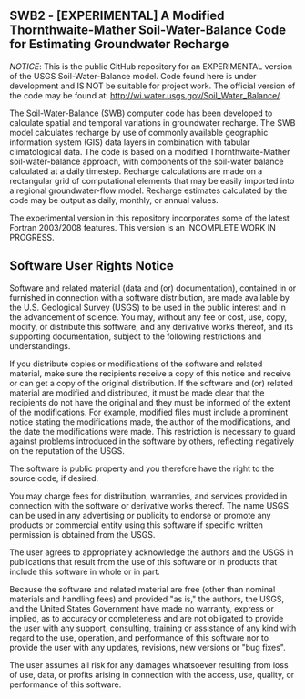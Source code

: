 SWB2 - [EXPERIMENTAL] A Modified Thornthwaite-Mather Soil-Water-Balance Code for Estimating Groundwater Recharge
------------------------------------------------------------------------------------------------

*NOTICE*: This is the public GitHub repository for an EXPERIMENTAL version of the USGS Soil-Water-Balance model.
Code found here is under development and IS NOT be suitable for
project work. The official version of the code may be found at:
<http://wi.water.usgs.gov/Soil_Water_Balance/>.

The Soil-Water-Balance (SWB) computer code has been developed to calculate spatial and temporal
 variations in groundwater recharge. The SWB model calculates recharge by use of commonly available 
 geographic information system (GIS) data layers in combination with tabular climatological data.
The code is based on a modified Thornthwaite-Mather soil-water-balance approach, with 
components of the soil-water balance calculated at a daily timestep. 
Recharge calculations are made on a rectangular grid of computational elements that may be 
easily imported into a regional groundwater-flow model. Recharge estimates calculated by
 the code may be output as daily, monthly, or annual values.
 
The experimental version in this repository incorporates some of the latest Fortran 2003/2008 features. This
 version is an INCOMPLETE WORK IN PROGRESS.


Software User Rights Notice
----------------------------------

Software and related material (data and (or) documentation), contained in
 or furnished in connection with a software distribution, are made available
 by the U.S. Geological Survey (USGS) to be used in the public
 interest and in the advancement of science. You may, without any fee or cost,
 use, copy, modify, or distribute this software, and any derivative works thereof,
 and its supporting documentation, subject to the following restrictions and understandings.

If you distribute copies or modifications of the software and related material,
 make sure the recipients receive a copy of this notice and receive or can get
 a copy of the original distribution. If the software and (or) related material
 are modified and distributed, it must be made clear that the recipients do not
 have the original and they must be informed of the extent of the modifications.
 For example, modified files must include a prominent notice stating the modifications
 made, the author of the modifications, and the date the modifications were made.
 This restriction is necessary to guard against problems introduced in the software
 by others, reflecting negatively on the reputation of the USGS.

The software is public property and you therefore have the right to the source code, if desired.

You may charge fees for distribution, warranties, and services provided in connection
 with the software or derivative works thereof. The name USGS can be used in any
 advertising or publicity to endorse or promote any products or commercial entity
 using this software if specific written permission is obtained from the USGS.

The user agrees to appropriately acknowledge the authors and the USGS in publications
 that result from the use of this software or in products that include this software in whole or in part.

Because the software and related material are free (other than nominal materials and handling fees)
 and provided "as is," the authors, the USGS, and the United States Government have made no warranty,
 express or implied, as to accuracy or completeness and are not obligated to provide the user with any
 support, consulting, training or assistance of any kind with regard to the use, operation, and performance
 of this software nor to provide the user with any updates, revisions, new versions or "bug fixes".

The user assumes all risk for any damages whatsoever resulting from loss of use, data,
 or profits arising in connection with the access, use, quality, or performance of this software.
